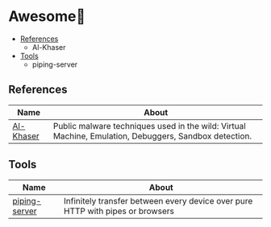 # Awesome💮

- [References](#references)
  - Al-Khaser
- [Tools](#tools)
  - piping-server

## References
| Name | About |
|------|-------|
| [Al-Khaser](https://github.com/ayoubfaouzi/al-khaser) | Public malware techniques used in the wild: Virtual Machine, Emulation, Debuggers, Sandbox detection. |


## Tools
| Name | About |
|------|-------|
| [piping-server](https://github.com/nwtgck/piping-server-rust) | Infinitely transfer between every device over pure HTTP with pipes or browsers |
